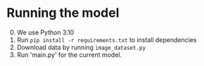 # Running the model
0. We use Python 3.10
1. Run `pip install -r requirements.txt` to install dependencies
2. Download data by running `image_dataset.py`
3. Run 'main.py' for the current model. 
